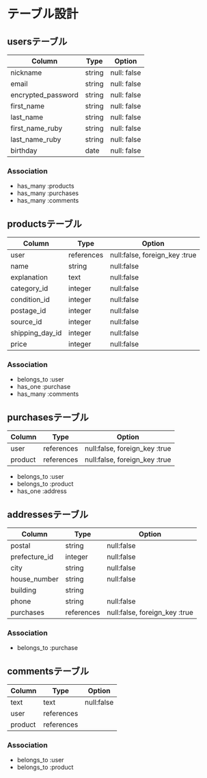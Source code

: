 # テーブル設計

## usersテーブル

| Column             | Type       | Option      |
|--------------------|------------|-------------|
| nickname           | string     | null: false |
| email              | string     | null: false |
| encrypted_password | string     | null: false |
| first_name         | string     | null: false |
| last_name          | string     | null: false |
| first_name_ruby    | string     | null: false |
| last_name_ruby     | string     | null: false |
| birthday           | date       | null: false |

### Association
- has_many :products
- has_many :purchases
- has_many :comments

## productsテーブル

| Column           | Type         | Option                       |
|------------------|--------------|------------------------------|
| user             | references   | null:false, foreign_key :true|
| name             | string       | null:false                   |
| explanation      | text         | null:false                   |
| category_id      | integer      | null:false                   |
| condition_id     | integer      | null:false                   |
| postage_id       | integer      | null:false                   |
| source_id        | integer      | null:false                   |
| shipping_day_id  | integer      | null:false                   |
| price            | integer      | null:false                   |

### Association
- belongs_to :user
- has_one :purchase
- has_many :comments

## purchasesテーブル

| Column  | Type        | Option                        |
|---------|-------------|-------------------------------|
| user    | references  | null:false, foreign_key :true |
| product | references  | null:false, foreign_key :true |

- belongs_to :user
- belongs_to :product
- has_one :address

## addressesテーブル

| Column         | Type        | Option                       |
|----------------|-------------|------------------------------|
| postal         | string      | null:false                   |
| prefecture_id  | integer     | null:false                   |
| city           | string      | null:false                   |
| house_number   | string      | null:false                   |
| building       | string      |                              |
| phone          | string      | null:false                   |
| purchases      | references  | null:false, foreign_key :true|

### Association

- belongs_to :purchase

## commentsテーブル

| Column  |  Type      | Option     |
|---------|------------|------------|
| text    | text       | null:false |
| user    | references |            |
| product | references |            |

### Association

- belongs_to :user
- belongs_to :product

